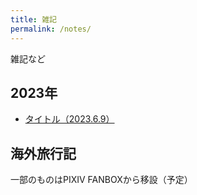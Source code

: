 ```yaml
---
title: 雑記
permalink: /notes/
---
```

雑記など

## 2023年
- [タイトル（2023.6.9）](./note/20230609.md)

## 海外旅行記
一部のものはPIXIV FANBOXから移設（予定）
